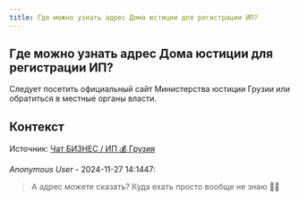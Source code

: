 ```yaml
---
title: Где можно узнать адрес Дома юстиции для регистрации ИП?
---
```


## Где можно узнать адрес Дома юстиции для регистрации ИП?

Следует посетить официальный сайт Министерства юстиции Грузии или обратиться в местные органы власти.

## Контекст

Источник: [Чат БИЗНЕС / ИП 💰 Грузия](https://t.me/ip_ge)

_Anonymous User_ - 2024-11-27 14:1447:

> А адрес можете сказать? Куда ехать просто вообще не знаю 🤷‍♀️

